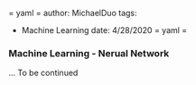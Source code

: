 = yaml =
author: MichaelDuo
tags:
  - Machine Learning
date: 4/28/2020
= yaml =
### Machine Learning - Nerual Network

... To be continued
